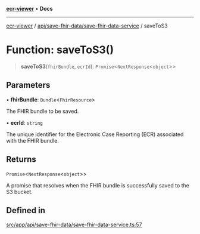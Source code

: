 [**ecr-viewer**](../../../../README.md) • **Docs**

***

[ecr-viewer](../../../../README.md) / [api/save-fhir-data/save-fhir-data-service](../README.md) / saveToS3

# Function: saveToS3()

> **saveToS3**(`fhirBundle`, `ecrId`): `Promise`\<`NextResponse`\<`object`\>\>

## Parameters

• **fhirBundle**: `Bundle`\<`FhirResource`\>

The FHIR bundle to be saved.

• **ecrId**: `string`

The unique identifier for the Electronic Case Reporting (ECR) associated with the FHIR bundle.

## Returns

`Promise`\<`NextResponse`\<`object`\>\>

A promise that resolves when the FHIR bundle is successfully saved to the S3 bucket.

## Defined in

[src/app/api/save-fhir-data/save-fhir-data-service.ts:57](https://github.com/CDCgov/phdi/blob/55d1a87d29da9da2522ba2a73bc122cba666b133/containers/ecr-viewer/src/app/api/save-fhir-data/save-fhir-data-service.ts#L57)
